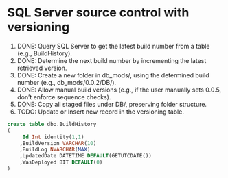 # SQL Server source control with versioning

1. DONE: Query SQL Server to get the latest build number from a table (e.g., BuildHistory).
2. DONE: Determine the next build number by incrementing the latest retrieved version.
3. DONE: Create a new folder in db_mods/, using the determined build number (e.g., db_mods/0.0.2/DB/).
4. DONE: Allow manual build versions (e.g., if the user manually sets 0.0.5, don’t enforce sequence checks).
5. DONE: Copy all staged files under DB/, preserving folder structure.
6. TODO: Update or Insert new record in the versioning table.

```sql
create table dbo.BuildHistory
(
	 Id Int identity(1,1)
	,BuildVersion VARCHAR(10)
	,BuildLog NVARCHAR(MAX)
	,UpdatedDate DATETIME DEFAULT(GETUTCDATE())
	,WasDeployed BIT DEFAULT(0)
)
```
